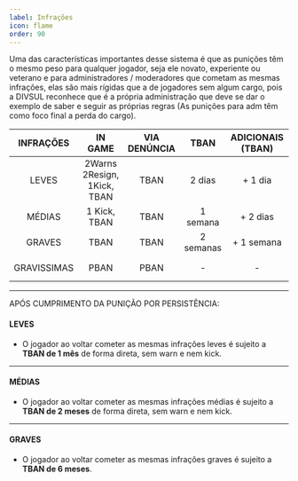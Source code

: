 ```yaml
---
label: Infrações
icon: flame
order: 90
---
```


Uma das características importantes desse sistema é que as punições têm o mesmo peso para qualquer jogador, seja ele novato, experiente ou veterano e para administradores / moderadores que cometam as mesmas infrações, elas são mais rígidas que a de jogadores sem algum cargo, pois a  DIVSUL reconhece que é a própria administração que deve se dar o exemplo de saber e seguir as próprias regras (As punições para adm têm como foco final a perda do cargo).


| INFRAÇÕES 	| IN GAME 	| VIA DENÚNCIA 	| TBAN 	| ADICIONAIS (TBAN) 	| AGRAVAMENTO 	| BAN APPEAL 	| PERSISTÊNCIA 	|
|:---:	|:---:	|:---:	|:---:	|:---:	|:---:	|:---:	|:---:	|
| LEVES 	| 2Warns 2Resign, 1Kick, TBAN 	| TBAN 	| 2 dias 	|  + 1 dia 	|  + 1 semana (irreduzivel) 	| - 1 dia 	| 1 mês 	|
| MÉDIAS 	| 1 Kick, TBAN 	| TBAN 	| 1 semana 	|  + 2 dias 	|  + 1 semana (irreduzivel) 	| - 4 dias 	| 2 meses 	|
| GRAVES 	| TBAN 	| TBAN 	| 2 semanas 	|  + 1 semana 	|  + 1 semana (irreduzivel) 	| - 1 semana 	| 3 meses 	|
| GRAVISSIMAS 	| PBAN 	| PBAN 	| - 	| - 	| - 	| Acusação Retirada 	| - 	|

---

APÓS CUMPRIMENTO DA PUNIÇÃO POR PERSISTÊNCIA:

#### LEVES
- O jogador ao voltar cometer as mesmas infrações leves é sujeito a **TBAN de 1 mês** de forma direta, sem warn e nem kick.

---

#### MÉDIAS
- O jogador ao voltar cometer as mesmas infrações médias é sujeito a **TBAN de 2 meses** de forma direta, sem warn e nem kick.

---

#### GRAVES
- O  jogador ao voltar cometer as mesmas infrações graves é sujeito a **TBAN de 6 meses**.

